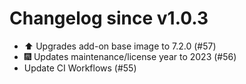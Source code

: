 # Changelog since v1.0.3
- ⬆️ Upgrades add-on base image to 7.2.0 (#57) 
- 🎆 Updates maintenance/license year to 2023 (#56) 
- Update CI Workflows (#55) 
